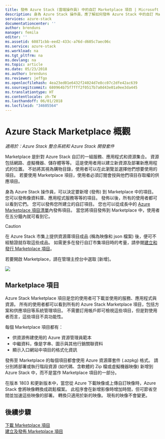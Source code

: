```yaml
---
title: 發佈 Azure Stack (雲端操作員) 中的自訂 Marketplace 項目 | Microsoft Docs
description: 身為 Azure Stack 操作員，應了解如何發佈 Azure Stack 中的自訂 Marketplace 項目。
services: azure-stack
documentationcenter: ''
author: brenduns
manager: femila
editor: ''
ms.assetid: 60871cbb-eed2-433c-a76d-d605c7aec06c
ms.service: azure-stack
ms.workload: na
ms.tgt_pltfrm: na
ms.devlang: na
ms.topic: article
ms.date: 05/23/2018
ms.author: brenduns
ms.reviewer: jeffgo
ms.openlocfilehash: 4ea23ed01e6432f24024d7e8cc07c2dfe42ac639
ms.sourcegitcommit: 680964b75f7fff2f0517b7a0d43e01a9ee3da445
ms.translationtype: HT
ms.contentlocale: zh-TW
ms.lasthandoff: 06/01/2018
ms.locfileid: "34605564"
---
```

# <a name="the-azure-stack-marketplace-overview"></a>Azure Stack Marketplace 概觀

*適用於：Azure Stack 整合系統和 Azure Stack 開發套件*

Marketplace 是針對 Azure Stack 自訂的一組服務、應用程式和資源集合。 資源包括網路、虛擬機器、儲存體等等。 這是使用者用以建立新資源及部署新應用程式的位置。 不妨將其視為購物目錄，使用者可以在此瀏覽並選擇他們想要使用的項目。 若要使用 Marketplace 項目，使用者必須訂閱會授與他們項目存取權的供應項目。

身為 Azure Stack 操作員，可以決定要新增 (發佈) 到 Marketplace 中的項目。 您可以發佈像資料庫、應用程式服務等等的項目。 發佈以後，所有的使用者都可以看到它們。 您可以發佈您所建立的自訂項目。 您也可以從成長中的 [Azure Marketplace 項目清單](azure-stack-marketplace-azure-items.md)內發佈項目。 當您將項目發佈到 Marketplace 中，使用者在五分鐘內就可看到它。

> [!Caution]  
> 在 Azure Stack 市集上提供資源庫項目成品 (稱為映像和 json 檔案) 後，便可不經驗證就存取這些成品。 如需更多在發行自訂市集項目時的考量，請參閱[建立和發行 Marketplace 項目](azure-stack-create-and-publish-marketplace-item.md)。

若要開啟 Marketplace，請在管理主控台中選取 [新增]。

![](media/azure-stack-publish-custom-marketplace-item/image1.png)

## <a name="marketplace-items"></a>Marketplace 項目
Azure Stack Marketplace 項目是您的使用者可下載並使用的服務、應用程式與資源。 所有的使用者都可以看到所有的 Azure Stack Marketplace 項目，包括方案和供應項目等系統管理項目。 不需要訂用帳戶即可檢視這些項目，但是對使用者而言，這些項目不具功能性。

每個 Marketplace 項目都有：

* 供資源佈建使用的 Azure 資源管理員範本
* 中繼資料，像是字串、圖示與其他行銷關聯資料
* 顯示入口網站中項目的格式化資訊

發佈至 Marketplace 的每個項目都會使用 Azure 資源庫套件 (.azpkg) 格式。 請分別將部署或執行階段資源 (如代碼、含軟體的 Zip 檔或虛擬機器映像) 新增到 Azure Stack 中，而不是當作 Marketplace 項目的一部分。 

在版本 1803 和更新版本中，當您從 Azure 下載映像或上傳自訂映像時，Azure Stack 會將映像轉換成疏鬆檔案。 此程序會在新增影像時增加時間，但可節省空間並加速這些映像的部署。 轉換只適用於新的映像。  現有的映像不會變更。 

## <a name="next-steps"></a>後續步驟
[下載 Marketplace 項目](azure-stack-download-azure-marketplace-item.md)  
[建立及發佈 Marketplace 項目](azure-stack-create-and-publish-marketplace-item.md)

